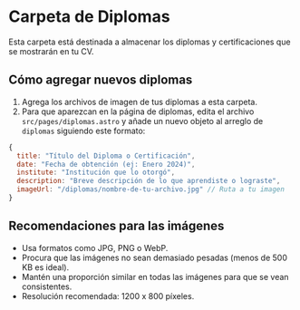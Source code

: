 # Carpeta de Diplomas

Esta carpeta está destinada a almacenar los diplomas y certificaciones que se mostrarán en tu CV.

## Cómo agregar nuevos diplomas

1. Agrega los archivos de imagen de tus diplomas a esta carpeta.
2. Para que aparezcan en la página de diplomas, edita el archivo `src/pages/diplomas.astro` y añade un nuevo objeto al arreglo de `diplomas` siguiendo este formato:

```js
{
  title: "Título del Diploma o Certificación",
  date: "Fecha de obtención (ej: Enero 2024)",
  institute: "Institución que lo otorgó",
  description: "Breve descripción de lo que aprendiste o lograste",
  imageUrl: "/diplomas/nombre-de-tu-archivo.jpg" // Ruta a tu imagen
}
```

## Recomendaciones para las imágenes

- Usa formatos como JPG, PNG o WebP.
- Procura que las imágenes no sean demasiado pesadas (menos de 500 KB es ideal).
- Mantén una proporción similar en todas las imágenes para que se vean consistentes.
- Resolución recomendada: 1200 x 800 píxeles.
